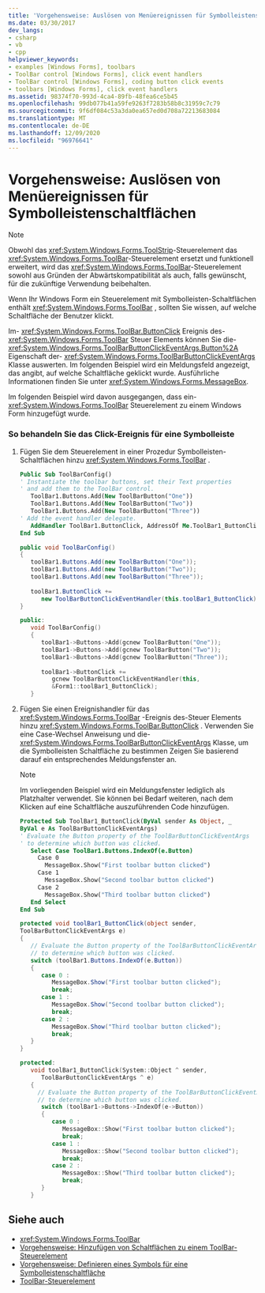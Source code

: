 ```yaml
---
title: 'Vorgehensweise: Auslösen von Menüereignissen für Symbolleistenschaltflächen'
ms.date: 03/30/2017
dev_langs:
- csharp
- vb
- cpp
helpviewer_keywords:
- examples [Windows Forms], toolbars
- ToolBar control [Windows Forms], click event handlers
- ToolBar control [Windows Forms], coding button click events
- toolbars [Windows Forms], click event handlers
ms.assetid: 98374f70-993d-4ca4-89fb-48fea6ce5b45
ms.openlocfilehash: 99db077b41a59fe9263f7283b58b8c31959c7c79
ms.sourcegitcommit: 9f6df084c53a3da0ea657ed0d708a72213683084
ms.translationtype: MT
ms.contentlocale: de-DE
ms.lasthandoff: 12/09/2020
ms.locfileid: "96976641"
---
```

# <a name="how-to-trigger-menu-events-for-toolbar-buttons"></a>Vorgehensweise: Auslösen von Menüereignissen für Symbolleistenschaltflächen
> [!NOTE]
> Obwohl das <xref:System.Windows.Forms.ToolStrip>-Steuerelement das <xref:System.Windows.Forms.ToolBar>-Steuerelement ersetzt und funktionell erweitert, wird das <xref:System.Windows.Forms.ToolBar>-Steuerelement sowohl aus Gründen der Abwärtskompatibilität als auch, falls gewünscht, für die zukünftige Verwendung beibehalten.  
  
 Wenn Ihr Windows Form ein Steuerelement mit Symbolleisten-Schaltflächen enthält <xref:System.Windows.Forms.ToolBar> , sollten Sie wissen, auf welche Schaltfläche der Benutzer klickt.  
  
 Im- <xref:System.Windows.Forms.ToolBar.ButtonClick> Ereignis des- <xref:System.Windows.Forms.ToolBar> Steuer Elements können Sie die- <xref:System.Windows.Forms.ToolBarButtonClickEventArgs.Button%2A> Eigenschaft der- <xref:System.Windows.Forms.ToolBarButtonClickEventArgs> Klasse auswerten. Im folgenden Beispiel wird ein Meldungsfeld angezeigt, das angibt, auf welche Schaltfläche geklickt wurde. Ausführliche Informationen finden Sie unter <xref:System.Windows.Forms.MessageBox>.  
  
 Im folgenden Beispiel wird davon ausgegangen, dass ein- <xref:System.Windows.Forms.ToolBar> Steuerelement zu einem Windows Form hinzugefügt wurde.  
  
### <a name="to-handle-the-click-event-on-a-toolbar"></a>So behandeln Sie das Click-Ereignis für eine Symbolleiste  
  
1. Fügen Sie dem Steuerelement in einer Prozedur Symbolleisten-Schaltflächen hinzu <xref:System.Windows.Forms.ToolBar> .  
  
    ```vb  
    Public Sub ToolBarConfig()  
    ' Instantiate the toolbar buttons, set their Text properties  
    ' and add them to the ToolBar control.  
       ToolBar1.Buttons.Add(New ToolBarButton("One"))  
       ToolBar1.Buttons.Add(New ToolBarButton("Two"))  
       ToolBar1.Buttons.Add(New ToolBarButton("Three"))  
    ' Add the event handler delegate.  
       AddHandler ToolBar1.ButtonClick, AddressOf Me.ToolBar1_ButtonClick  
    End Sub  
    ```  
  
    ```csharp  
    public void ToolBarConfig()
    {  
       toolBar1.Buttons.Add(new ToolBarButton("One"));  
       toolBar1.Buttons.Add(new ToolBarButton("Two"));  
       toolBar1.Buttons.Add(new ToolBarButton("Three"));  
  
       toolBar1.ButtonClick +=
          new ToolBarButtonClickEventHandler(this.toolBar1_ButtonClick);  
    }  
    ```  
  
    ```cpp  
    public:  
       void ToolBarConfig()  
       {  
          toolBar1->Buttons->Add(gcnew ToolBarButton("One"));  
          toolBar1->Buttons->Add(gcnew ToolBarButton("Two"));  
          toolBar1->Buttons->Add(gcnew ToolBarButton("Three"));  
  
          toolBar1->ButtonClick +=
             gcnew ToolBarButtonClickEventHandler(this,  
             &Form1::toolBar1_ButtonClick);  
       }  
    ```  
  
2. Fügen Sie einen Ereignishandler für das <xref:System.Windows.Forms.ToolBar> -Ereignis des-Steuer Elements hinzu <xref:System.Windows.Forms.ToolBar.ButtonClick> . Verwenden Sie eine Case-Wechsel Anweisung und die- <xref:System.Windows.Forms.ToolBarButtonClickEventArgs> Klasse, um die Symbolleisten Schaltfläche zu bestimmen Zeigen Sie basierend darauf ein entsprechendes Meldungsfenster an.  
  
    > [!NOTE]
    > Im vorliegenden Beispiel wird ein Meldungsfenster lediglich als Platzhalter verwendet. Sie können bei Bedarf weiteren, nach dem Klicken auf eine Schaltfläche auszuführenden Code hinzufügen.  
  
    ```vb  
    Protected Sub ToolBar1_ButtonClick(ByVal sender As Object, _  
    ByVal e As ToolBarButtonClickEventArgs)  
    ' Evaluate the Button property of the ToolBarButtonClickEventArgs  
    ' to determine which button was clicked.  
       Select Case ToolBar1.Buttons.IndexOf(e.Button)  
         Case 0  
           MessageBox.Show("First toolbar button clicked")  
         Case 1  
           MessageBox.Show("Second toolbar button clicked")  
         Case 2  
           MessageBox.Show("Third toolbar button clicked")  
       End Select  
    End Sub  
    ```  
  
    ```csharp  
    protected void toolBar1_ButtonClick(object sender,  
    ToolBarButtonClickEventArgs e)  
    {  
       // Evaluate the Button property of the ToolBarButtonClickEventArgs  
       // to determine which button was clicked.  
       switch (toolBar1.Buttons.IndexOf(e.Button))  
       {  
          case 0 :  
             MessageBox.Show("First toolbar button clicked");  
             break;  
          case 1 :  
             MessageBox.Show("Second toolbar button clicked");  
             break;  
          case 2 :  
             MessageBox.Show("Third toolbar button clicked");  
             break;  
       }  
    }  
    ```  
  
    ```cpp  
    protected:  
       void toolBar1_ButtonClick(System::Object ^ sender,  
          ToolBarButtonClickEventArgs ^ e)  
       {  
         // Evaluate the Button property of the ToolBarButtonClickEventArgs  
         // to determine which button was clicked.  
          switch (toolBar1->Buttons->IndexOf(e->Button))  
          {  
             case 0 :  
                MessageBox::Show("First toolbar button clicked");  
                break;  
             case 1 :  
                MessageBox::Show("Second toolbar button clicked");  
                break;  
             case 2 :  
                MessageBox::Show("Third toolbar button clicked");  
                break;  
          }  
       }  
    ```  
  
## <a name="see-also"></a>Siehe auch

- <xref:System.Windows.Forms.ToolBar>
- [Vorgehensweise: Hinzufügen von Schaltflächen zu einem ToolBar-Steuerelement](how-to-add-buttons-to-a-toolbar-control.md)
- [Vorgehensweise: Definieren eines Symbols für eine Symbolleistenschaltfläche](how-to-define-an-icon-for-a-toolbar-button.md)
- [ToolBar-Steuerelement](toolbar-control-windows-forms.md)

